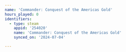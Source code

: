 ```yaml
---
name: 'Commander: Conquest of the Americas Gold'
hours_played: 0
identifiers:
  - type: steam
    appid: '254020'
    name: 'Commander: Conquest of the Americas Gold'
    synced_on: '2024-07-04'

---
```

